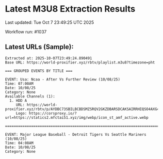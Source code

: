 # Latest M3U8 Extraction Results

Last updated: Tue Oct  7 23:49:25 UTC 2025

Workflow run: #1037

## Latest URLs (Sample):
```
Extracted at: 2025-10-07T23:49:24.890491
Base URL: https://world-proxifier.xyz/rbtv/playlist.m3u8?timezone=pht

=== GROUPED EVENTS BY TITLE ===

EVENT: Usa: Ncaa - After Vs Further Review (10/08/25)
Time: 07:00AM
Date: 10/08/25
Category: None
Available Channels (1):
  1. HDD A
     URL: https://world-proxifier.xyz/rbtv/p/AYDBC73SBILBCBDSMZSRQV2GKZDBARSDCAKSAIRRHIQSO4AXG46SYPCGCIMR4EAJCANHS5LGMV4G45LCOVRHW7DPAUJBSHQQAIDQEYTAMQ/index.m3u8
     Logo: https://corsproxy.io/?url=https://statics2.mfctai51.xyz/img/webp/icon_st_amf_active.webp

================================================================================

EVENT: Major League Baseball - Detroit Tigers Vs Seattle Mariners (10/08/25)
Time: 04:08AM
Date: 10/08/25
Category: None
```
